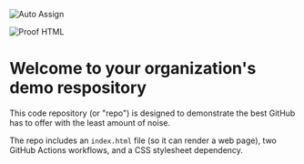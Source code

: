 ![Auto Assign](https://github.com/deepflowstate/demo-repository/actions/workflows/auto-assign.yml/badge.svg)

![Proof HTML](https://github.com/deepflowstate/demo-repository/actions/workflows/proof-html.yml/badge.svg)

# Welcome to your organization's demo respository
This code repository (or "repo") is designed to demonstrate the best GitHub has to offer with the least amount of noise.

The repo includes an `index.html` file (so it can render a web page), two GitHub Actions workflows, and a CSS stylesheet dependency.
